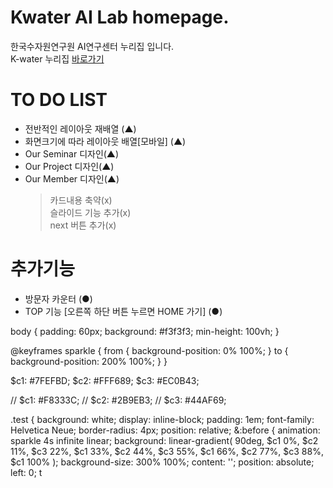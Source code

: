# Kwater AI Lab homepage. <br>
한국수자원연구원 AI연구센터 누리집 입니다. <br>
K-water 누리집 [바로가기](https://kwater-ailab.github.io/Kwater_ai_lab/)

# TO DO LIST
- 전반적인 레이아웃 재배열 (▲)
- 화면크기에 따라 레이아웃 배열[모바일] (▲)
- Our Seminar 디자인(▲)
- Our Project 디자인(▲)
- Our Member 디자인(▲)
  > 카드내용 축약(x) <br>
  > 슬라이드 기능 추가(x) <br>
  > next 버튼 추가(x)

# 추가기능
- 방문자 카운터 (●)
- TOP 기능 [오른쪽 하단 버튼 누르면 HOME 가기] (●)

body {
padding: 60px;
  background: #f3f3f3;
  min-height: 100vh;
}

@keyframes sparkle {
  from {
    background-position: 0% 100%;
  }
  to {
    background-position: 200% 100%;
  }
}

$c1: #7FEFBD;
$c2: #FFF689;
$c3: #EC0B43;

// $c1: #F8333C;
// $c2: #2B9EB3;
// $c3: #44AF69;

.test {
  background: white;
  display: inline-block;
  padding: 1em;
  font-family: Helvetica Neue;
  border-radius: 4px;
  position: relative;
  &:before {
    animation: sparkle 4s infinite linear;
    background: linear-gradient(
    90deg,
    $c1 0%,
    $c2 11%,
    $c3 22%,
    $c1 33%,
    $c2 44%,
    $c3 55%,
    $c1 66%,
    $c2 77%,
    $c3 88%,
    $c1 100%
    );
    background-size: 300% 100%;
    content: '';
    position: absolute;
    left: 0;
    t
